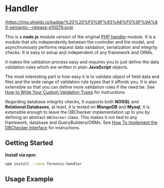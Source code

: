 # Handler

[(https://img.shields.io/badge/%20%20%F0%9F%93%A6%F0%9F%9A%80-semantic--release-e10079.svg)](https://github.com/semantic-release/semantic-release)

This is a **node.js** module version of the original [PHP handler](https://github.com/harrison-ifeanyichukwu/handler) module. It is a module that sits independently between the controller and the model, and asynchronously performs request data validation, serialization and integrity checks. It is easy to setup and independent of any framework and ORMs.

It makes the validation process easy and requires you to just define the data validation rules which are written in plain **JavaScript** objects.

The most interesting part is how easy it is to validate object of field data and files and the wide range of validation rule types that it affords you. It is also extensible so that you can define more validation rules if the need be. See [How to Write Your Custom Validation Types](#how-to-write-your-custom-validation-types) for instructions

Regarding database integrity checks, It supports both **NOSQL** and **Relational Databases**, at least, it is tested on **MongoDB** and **Mysql**, it is extensible enough to leave the DBChecker implementation up to you by defining an abstract `DBChecker` class. This makes it not tied to any framework, database and QueryBuilders/ORMs. See [How To Implement the DBChecker Interface](#how-to-implement-the-dbchecker-interface) for instructions.

## Getting Started

**Install via npm**:

```bash
npm install --save forensic-handler
```

## Usage Example